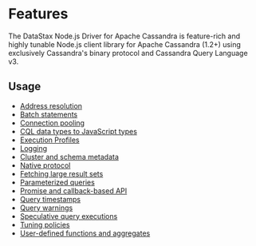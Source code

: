 # Features

The DataStax Node.js Driver for Apache Cassandra is feature-rich and highly tunable Node.js client library for Apache
Cassandra (1.2+) using exclusively Cassandra's binary protocol and Cassandra Query Language v3.

## Usage

- [Address resolution](address-resolution)
- [Batch statements](batch)
- [Connection pooling](connection-pooling)
- [CQL data types to JavaScript types](datatypes)
- [Execution Profiles](execution-profiles)
- [Logging](logging)
- [Cluster and schema metadata](metadata)
- [Native protocol](native-protocol)
- [Fetching large result sets](paging)
- [Parameterized queries](parameterized-queries)
- [Promise and callback-based API](promise-callback)
- [Query timestamps](query-timestamps)
- [Query warnings](query-warnings)
- [Speculative query executions](speculative-executions)
- [Tuning policies](tuning-policies)
- [User-defined functions and aggregates](udfs)